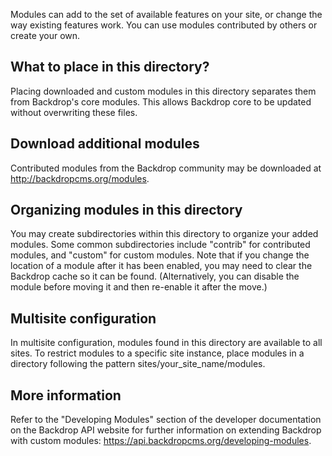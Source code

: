 Modules can add to the set of available features on your site, or change the way
existing features work. You can use modules contributed by others or create your
own.

What to place in this directory?
--------------------------------

Placing downloaded and custom modules in this directory separates them from
Backdrop's core modules. This allows Backdrop core to be updated without
overwriting these files.

Download additional modules
---------------------------

Contributed modules from the Backdrop community may be downloaded at
http://backdropcms.org/modules.

Organizing modules in this directory
------------------------------------

You may create subdirectories within this directory to organize your added
modules. Some common subdirectories include "contrib" for contributed modules,
and "custom" for custom modules. Note that if you change the location of a
module after it has been enabled, you may need to clear the Backdrop cache so it
can be found. (Alternatively, you can disable the module before moving it and
then re-enable it after the move.)

Multisite configuration
-----------------------

In multisite configuration, modules found in this directory are available to all
sites. To restrict modules to a specific site instance, place modules in a
directory following the pattern sites/your_site_name/modules.

More information
----------------

Refer to the "Developing Modules" section of the developer documentation on the
Backdrop API website for further information on extending Backdrop with custom
modules: https://api.backdropcms.org/developing-modules.

